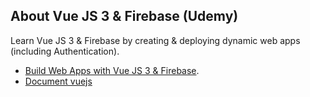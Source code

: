 ## About Vue JS 3 & Firebase (Udemy)

Learn Vue JS 3 & Firebase by creating & deploying dynamic web apps (including Authentication).
- [Build Web Apps with Vue JS 3 & Firebase](https://www.udemy.com/course/build-web-apps-with-vuejs-firebase/?couponCode=ST15MT100124B).
- [Document vuejs](https://vuejs.org/guide/introduction.html)